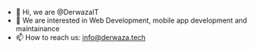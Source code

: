 - 👋 Hi, we are @DerwazaIT
- 👀 We are interested in Web Development, mobile app development and maintainance
- 📫 How to reach us: info@derwaza.tech
